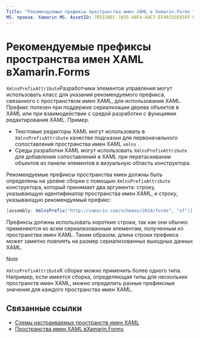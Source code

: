 ```yaml
---
Title: "Рекомендуемые префиксы пространства имен XAML в Xamarin.Forms " Description: "класс ксмлнспрефиксаттрибуте может использоваться авторами элементов управления для указания рекомендуемого префикса, связываемого с пространством имен XAML, для использования XAML."
MS. произв. Xamarin MS. AssetID: 7B315BEC-7A35-48F4-A9C7-EF40255E95FF MS. Technology: Xamarin-Forms author: давидбритч MS. author: дабритч МС. Дата: 02/28/2019 No-Loc: [ Xamarin.Forms , Xamarin.Essentials ]
---
```


# <a name="xaml-namespace-recommended-prefixes-in-xamarinforms"></a>Рекомендуемые префиксы пространства имен XAML вXamarin.Forms

`XmlnsPrefixAttribute`Разработчики элементов управления могут использовать класс для указания рекомендуемого префикса, связанного с пространством имен XAML, для использования XAML. Префикс полезен при поддержке сериализации дерева объектов в XAML или при взаимодействии с средой разработки с функциями редактирования XAML. Пример.

- Текстовые редакторы XAML могут использовать в `XmlnsPrefixAttribute` качестве подсказки для первоначального сопоставления пространства имен XAML `xmlns` .
- Среды разработки XAML могут использовать `XmlnsPrefixAttribute` для добавления сопоставлений в XAML при перетаскивании объектов из панели элементов в визуальную область конструктора.

Рекомендуемые префиксы пространства имен должны быть определены на уровне сборки с помощью `XmlnsPrefixAttribute` конструктора, который принимает два аргумента: строку, указывающую идентификатор пространства имен XAML, и строку, указывающую рекомендуемый префикс:

```csharp
[assembly: XmlnsPrefix("http://xamarin.com/schemas/2014/forms", "xf")]
```

Префиксы должны использовать короткие строки, так как они обычно применяются ко всем сериализованным элементам, полученным из пространства имен XAML. Таким образом, длина строки префикса может заметно повлиять на размер сериализованных выходных данных XAML.

> [!NOTE]
> `XmlnsPrefixAttribute`К сборке можно применить более одного типа. Например, если имеется сборка, определяющая типы для нескольких пространств имен XAML, можно определить разные префиксные значения для каждого пространства имен XAML.

## <a name="related-links"></a>Связанные ссылки

- [Схемы настраиваемых пространств имен XAML](custom-namespace-schemas.md)
- [Пространства имен XAML вXamarin.Forms](namespaces.md)

